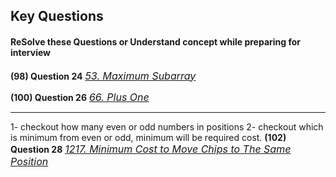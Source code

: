 ## Key Questions 
#### ReSolve these Questions or Understand concept while preparing for interview

**(98) Question 24** <a href="https://leetcode.com/problems/maximum-subarray/submissions/914427280/" target="_blank" style="font-size: 16px;">_53. Maximum Subarray_</a> <br/>

**(100) Question 26** <a href="https://leetcode.com/problems/plus-one/submissions/915366676/" target="_blank" style="font-size: 16px;">_66. Plus One_</a> <br/>

<hr/>

1- checkout how many even or odd numbers in positions
2- checkout which is minimum from even or odd, minimum will be required cost.
**(102) Question 28** <a href="https://leetcode.com/problems/minimum-cost-to-move-chips-to-the-same-position/submissions/915571614/" target="_blank" style="font-size: 16px;">_1217. Minimum Cost to Move Chips to The Same Position_</a> <br/>
